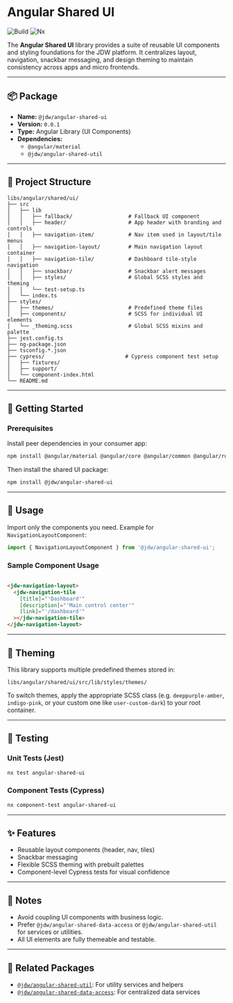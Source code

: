 # Angular Shared UI

![Build](https://img.shields.io/github/actions/workflow/status/jdwillmsen/jdw/ci.yml?branch=main)
![Nx](https://img.shields.io/badge/Nx-managed-blue)

The **Angular Shared UI** library provides a suite of reusable UI components and styling foundations for the JDW
platform. It centralizes layout, navigation, snackbar messaging, and design theming to maintain consistency across apps
and micro frontends.

---

## 📦 Package

- **Name:** `@jdw/angular-shared-ui`
- **Version:** `0.0.1`
- **Type:** Angular Library (UI Components)
- **Dependencies:**
    - `@angular/material`
    - `@jdw/angular-shared-util`

---

## 📁 Project Structure

```
libs/angular/shared/ui/
├── src
│   ├── lib
│   │   ├── fallback/                  # Fallback UI component
│   │   ├── header/                    # App header with branding and controls
│   │   ├── navigation-item/           # Nav item used in layout/tile menus
│   │   ├── navigation-layout/         # Main navigation layout container
│   │   ├── navigation-tile/           # Dashboard tile-style navigation
│   │   ├── snackbar/                  # Snackbar alert messages
│   │   ├── styles/                    # Global SCSS styles and theming
│   │   └── test-setup.ts
│   └── index.ts
├── styles/
│   ├── themes/                        # Predefined theme files
│   ├── components/                    # SCSS for individual UI elements
│   └── _theming.scss                  # Global SCSS mixins and palette
├── jest.config.ts
├── ng-package.json
├── tsconfig.*.json
├── cypress/                          # Cypress component test setup
│   ├── fixtures/
│   ├── support/
│   └── component-index.html
└── README.md
```

---

## 🚀 Getting Started

### Prerequisites

Install peer dependencies in your consumer app:

```bash
npm install @angular/material @angular/core @angular/common @angular/router
```

Then install the shared UI package:

```bash
npm install @jdw/angular-shared-ui
```

---

## 🔧 Usage

Import only the components you need. Example for `NavigationLayoutComponent`:

```ts
import { NavigationLayoutComponent } from '@jdw/angular-shared-ui';
```

### Sample Component Usage

```html

<jdw-navigation-layout>
  <jdw-navigation-tile
    [title]="'Dashboard'"
    [description]="'Main control center'"
    [link]="'/dashboard'"
  ></jdw-navigation-tile>
</jdw-navigation-layout>
```

---

## 🎨 Theming

This library supports multiple predefined themes stored in:

```
libs/angular/shared/ui/src/lib/styles/themes/
```

To switch themes, apply the appropriate SCSS class (e.g. `deeppurple-amber`, `indigo-pink`, or your custom one like
`user-custom-dark`) to your root container.

---

## 🧪 Testing

### Unit Tests (Jest)

```bash
nx test angular-shared-ui
```

### Component Tests (Cypress)

```bash
nx component-test angular-shared-ui
```

---

## ✨ Features

- Reusable layout components (header, nav, tiles)
- Snackbar messaging
- Flexible SCSS theming with prebuilt palettes
- Component-level Cypress tests for visual confidence

---

## 📝 Notes

- Avoid coupling UI components with business logic.
- Prefer `@jdw/angular-shared-data-access` or `@jdw/angular-shared-util` for services or utilities.
- All UI elements are fully themeable and testable.

---

## 📌 Related Packages

- [`@jdw/angular-shared-util`](../util): For utility services and helpers
- [`@jdw/angular-shared-data-access`](../data-access): For centralized data services
